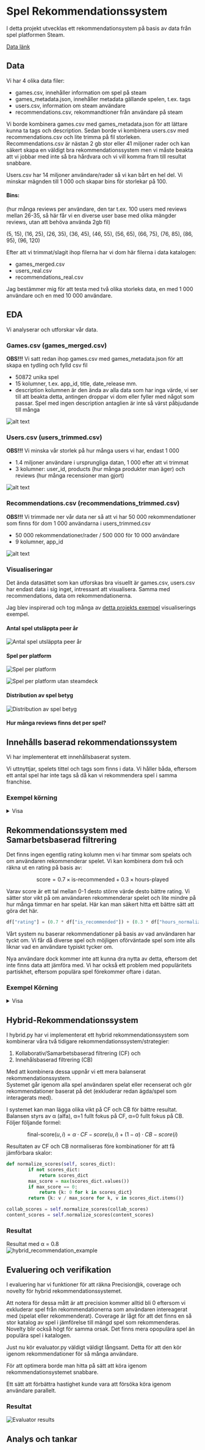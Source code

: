 # Spel Rekommendationssystem

I detta projekt utvecklas ett rekommendationsystem på basis av data från spel platformen Steam.

[Data länk](https://www.kaggle.com/datasets/antonkozyriev/game-recommendations-on-steam/data)

## Data

Vi har 4 olika data filer:

- games.csv, innehåller information om spel på steam
- games_metadata.json, innehåller metadata gällande spelen, t.ex. tags
- users.csv, information om steam användare
- recommendations.csv, rekommandtioner från användare på steam

Vi borde kombinera games.csv med games_metadata.json för att lättare kunna ta tags och description. Sedan borde vi kombinera users.csv med recommendations.csv och lite trimma på fil storleken. Recommendations.csv är nästan 2 gb stor eller 41 miljoner rader och kan säkert skapa en väldigt bra rekommendationssystem men vi måste beakta att vi jobbar med inte så bra hårdvara och vi vill komma fram till resultat snabbare.

Users.csv har 14 miljoner användare/rader så vi kan bårt en hel del. Vi minskar mägnden till 1 000 och skapar bins för storlekar på 100.

#### Bins:

(hur många reviews per användare, den tar t.ex. 100 users med reviews mellan 26-35, så här får vi en diverse user base med olika mängder reviews, utan att behöva använda 2gb fil)

(5, 15), (16, 25), (26, 35), (36, 45), (46, 55), (56, 65), (66, 75), (76, 85), (86, 95), (96, 120)

Efter att vi trimmat/slagit ihop filerna har vi dom här filerna i data katalogen:

- games_merged.csv
- users_real.csv
- recommendations_real.csv

Jag bestämmer mig för att testa med två olika storleks data, en med 1 000 användare och en med 10 000 användare.

## EDA

Vi analyserar och  utforskar vår data.

### Games.csv (games_merged.csv)

**OBS!!!** Vi satt redan ihop games.csv med games_metadata.json för att skapa en tydling och fylld csv fil

- 50872 unika spel
- 15 kolumner, t.ex. app_id, title, date_release mm.
- description kolumnen är den ända av alla data som har inga värde, vi ser till att beakta detta, antingen droppar vi dom eller fyller med något som passar. Spel med ingen description antaglien är inte så värst påbjudande till många

![alt text](/images/{20944469-4343-4D16-8FDD-91EF9501DD5F}.png)

### Users.csv (users_trimmed.csv)

**OBS!!!** Vi minska vår storlek på hur många users vi har, endast 1 000

- 1.4 miljoner användare i ursprungliga datan, 1 000 efter att vi trimmat
- 3 kolumner: user_id, products (hur många produkter man äger) och reviews (hur många recensioner man gjort)

![alt text](/images/{777AF8EE-22EC-493D-8A9C-1D4C9165E894}.png)

### Recommendations.csv (recommendations_trimmed.csv)

**OBS!!!** Vi trimmade ner vår data ner så att vi har 50 000 rekommendationer som finns för dom 1 000 användarna i users_trimmed.csv

- 50 000 rekommendationer/rader / 500 000 för 10 000 användare
- 9 kolumner, app_id

![alt text](/images/{8DA4F1BB-21A0-44A5-ADEB-EC861A99FBC8}.png)

### Visualiseringar

Det ända datasättet som kan utforskas bra visuellt är games.csv, users.csv har endast data i sig inget, intressant att visualisera. Samma med recommendations, data om rekommendationerna.

Jag blev inspirerad och tog många av [detta projekts exempel](https://www.kaggle.com/code/sohaibahmedbsds2021/game-recommendation-system) visualiserings exempel.

#### Antal spel utsläppta peer år

![Antal spel utsläppta peer år](/images/{CE8A3979-EBD9-4D27-9F4D-FE2C08DA9492}.png)

#### Spel per platform

![Spel per platform](/images/{C618106C-C738-4CE5-B2A0-E6494EF6E859}.png)

![Spel per platform utan steamdeck](/images/{A651FF16-79DD-4C71-9947-9FD6414DF30C}.png)

#### Distribution av spel betyg

![Distribution av spel betyg](/images/{4DFDDD0D-8E83-417C-A84D-610B1499B55F}.png)

#### Hur många reviews finns det per spel?



## Innehålls baserad rekommendationssystem

Vi har implementerat ett innehållsbaserat system.

Vi uttnyttjar, spelets tittel och tags som finns i data. Vi håller båda, eftersom ett antal spel har inte tags så då kan vi rekommendera spel i samma franchise.

### Exempel körning

<details>

<summary>Visa</summary>

![Exempel 1](/images/{E4F68CBD-9F55-4AF1-96B2-7C2DA4ADE716}.png)

Dying Light 2 Stay Human har inga tags så systemet rekommenderar dlc för spelet, vilket är typiskt för steam att också gör.

![Exempel 2](/images/{4A053EE6-5F6D-4DC3-A56E-70C7FB75153A}.png)

Systemet dock är bristfälligt vi rekommenderar spel på basis av hur nära deras tittel + tags är varandra. Detta kan leda lätt till att vi rekommenderar endast spel som är i samma franchise eller dlc när man kanske vill se spel istället. Det blir klart och tydligt varför ett spel rekommenderas, eftersom om du tycker om Call of Duty så rekommenderar den liknande spel eller andra COD spel. Vi kan också redan börja rekommendera spel, ingen coldstart men de här systemet tar inte i beaktande användar partiskhet och åsikter, det kommer till näst.

</details>

## Rekommendationssystem med Samarbetsbaserad filtrering

Det finns ingen egentlig rating kolumn men vi har timmar som spelats och om användaren rekommenderar spelet. Vi kan kombinera dom två och räkna ut en rating på basis av:

$$
\text{score} = 0.7 \times \text{is-recommended} + 0.3 \times \text{hours-played}
$$

Varav score är ett tal mellan 0-1 desto större värde desto bättre rating. Vi sätter stor vikt på om användaren rekommenderar spelet och lite mindre på hur många timmar en har spelat. Här kan man säkert hitta ett bättre sätt att göra det här.

```Python
df["rating"] = (0.7 * df["is_recommended"]) + (0.3 * df["hours_normalized"])
```

Vårt system nu baserar rekommendationer på basis av vad användaren har tyckt om. Vi får då diverse spel och möjligen oförväntade spel som inte alls liknar vad en användare typiskt tycker om.

Nya användare dock kommer inte att kunna dra nytta av detta, eftersom det inte finns data att jämföra med. Vi har också ett problem med populäritets partiskhet, eftersom populära spel förekommer oftare i datan.

### Exempel Körning

<details>

<summary>Visa</summary>

#### 1 000 användar datan

![Exempel 1](/images/{60C83F4C-0378-40AF-AF4E-992175D6F2B0}.png)

#### 10 000 användar datan

![Exempel 2](/images/{4B2DDA3B-2774-4F33-B479-748A588B5ECA}.png)

</details>

## Hybrid-Rekommendationssystem

I hybrid.py har vi implementerat ett hybrid rekommendationssystem som kombinerar våra två tidigare rekommendationssystem/strategier:
1. Kollaborativ/Samarbetsbaserad filtrering (CF)
och 
2. Innehålsbaserad filtrering (CB)

Med att kombinera dessa uppnår vi ett mera balanserat rekommendationssystem.<br>
Systemet går igenom alla spel användaren spelat eller recenserat och gör rekommendationer baserat på det (exkluderar redan ägda/spel som interagerats med).

I systemet kan man lägga olika vikt på CF och CB för bättre resultat. Balansen styrs av α (alfa), α=1 fullt fokus på CF, α=0 fullt fokus på CB. Följer följande formel:<br>

$$
\text{final-score}(u,i) = \alpha \cdot CF-score(u,i) + (1-\alpha) \cdot CB-score(i)
$$

Resultaten av CF och CB normaliseras före kombinationer för att få jämförbara skalor:
```python
def normalize_scores(self, scores_dict):
        if not scores_dict:
            return scores_dict
        max_score = max(scores_dict.values())
        if max_score == 0:
            return {k: 0 for k in scores_dict}
        return {k: v / max_score for k, v in scores_dict.items()}
```
```python
collab_scores = self.normalize_scores(collab_scores)
content_scores = self.normalize_scores(content_scores)
```
### Resultat
Resultat med α = 0.8<br>
![hybrid_recommendation_example](/images/image.png)

## Evaluering och verifikation

I evaluering har vi funktioner för att räkna Precision@k, coverage och novelty för hybrid rekommendationssystemet. 

Att notera för dessa mått är att precision kommer alltid bli 0 eftersom vi exkluderar spel från rekommendationerna som användaren intereagerat med (spelat eller rekommenderat). Coverage är lågt för att det finns en så stor katalog av spel i jämförelse till mängd spel som rekommenderas. Novelty blir också högt för samma orsak. Det finns mera opopulära spel än populära spel i katalogen.

Just nu kör evaluator.py väldigt väldigt långsamt. Detta för att den kör igenom rekommendationer för så många användare.

För att optimera borde man hitta på sätt att köra igenom rekommendationsystemet snabbare. 

Ett sätt att förbättra hastighet kunde vara att försöka köra igenom användare parallelt.

### Resultat
![Evaluator results](image-1.png)

## Analys och tankar
